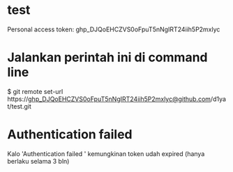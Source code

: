 # test
Personal access token: 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

# Jalankan perintah ini di command line
$ git remote set-url https://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@github.com/d1yat/test.git

# Authentication failed 
Kalo 'Authentication failed ' kemungkinan token udah expired (hanya berlaku selama 3 bln)
